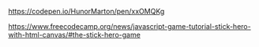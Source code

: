 https://codepen.io/HunorMarton/pen/xxOMQKg

https://www.freecodecamp.org/news/javascript-game-tutorial-stick-hero-with-html-canvas/#the-stick-hero-game
